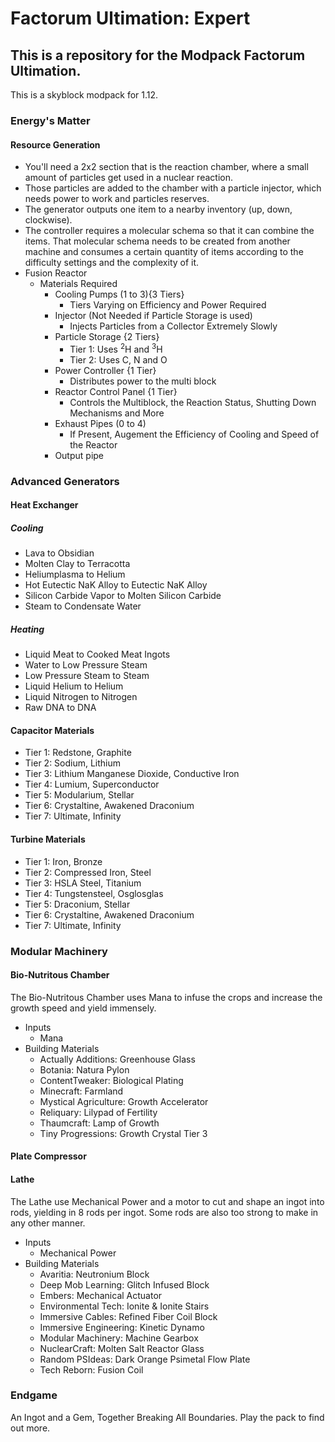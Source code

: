# Factorum Ultimation: Expert
## This is a repository for the Modpack Factorum Ultimation.
This is a skyblock modpack for 1.12.
### Energy's Matter
#### Resource Generation
- You'll need a 2x2 section that is the reaction chamber, where a small amount of particles get used in a nuclear reaction.
- Those particles are added to the chamber with a particle injector, which needs power to work and particles reserves.
- The generator outputs one item to a nearby inventory (up, down, clockwise).
- The controller requires a molecular schema so that it can combine the items. That molecular schema needs to be created from another machine and consumes a certain quantity of items according to the difficulty settings and the complexity of it.
- Fusion Reactor
  - Materials Required
    - Cooling Pumps (1 to 3){3 Tiers}
      - Tiers Varying on Efficiency and Power Required
    - Injector (Not Needed if Particle Storage is used)
      - Injects Particles from a Collector Extremely Slowly
    - Particle Storage {2 Tiers}
      - Tier 1: Uses <sup>2</sup>H and <sup>3</sup>H
      - Tier 2: Uses C, N and O
    - Power Controller {1 Tier}
      - Distributes power to the multi block
    - Reactor Control Panel {1 Tier}
      - Controls the Multiblock, the Reaction Status, Shutting Down Mechanisms and More
    - Exhaust Pipes (0 to 4)
      - If Present, Augement the Efficiency of Cooling and Speed of the Reactor
    - Output pipe

### Advanced Generators
#### Heat Exchanger
##### Cooling
- Lava to Obsidian
- Molten Clay to Terracotta
- Heliumplasma to Helium
- Hot Eutectic NaK Alloy to Eutectic NaK Alloy
- Silicon Carbide Vapor to Molten Silicon Carbide
- Steam to Condensate Water

##### Heating
- Liquid Meat to Cooked Meat Ingots
- Water to Low Pressure Steam
- Low Pressure Steam to Steam
- Liquid Helium to Helium
- Liquid Nitrogen to Nitrogen
- Raw DNA to DNA

#### Capacitor Materials
- Tier 1: Redstone, Graphite
- Tier 2: Sodium, Lithium
- Tier 3: Lithium Manganese Dioxide, Conductive Iron
- Tier 4: Lumium, Superconductor
- Tier 5: Modularium, Stellar
- Tier 6: Crystaltine, Awakened Draconium
- Tier 7: Ultimate, Infinity

#### Turbine Materials
- Tier 1: Iron, Bronze
- Tier 2: Compressed Iron, Steel
- Tier 3: HSLA Steel, Titanium
- Tier 4: Tungstensteel, Osglosglas
- Tier 5: Draconium, Stellar
- Tier 6: Crystaltine, Awakened Draconium
- Tier 7: Ultimate, Infinity

### Modular Machinery
#### Bio-Nutritous Chamber
The Bio-Nutritous Chamber uses Mana to infuse the crops and increase the growth speed and yield immensely.
- Inputs
  - Mana
- Building Materials
  - Actually Additions: Greenhouse Glass
  - Botania: Natura Pylon
  - ContentTweaker: Biological Plating
  - Minecraft: Farmland
  - Mystical Agriculture: Growth Accelerator
  - Reliquary: Lilypad of Fertility
  - Thaumcraft: Lamp of Growth
  - Tiny Progressions: Growth Crystal Tier 3

#### Plate Compressor

#### Lathe
The Lathe use Mechanical Power and a motor to cut and shape an ingot into rods, yielding in 8 rods per ingot. Some rods are also too strong to make in any other manner.
- Inputs
  - Mechanical Power
- Building Materials
  - Avaritia: Neutronium Block
  - Deep Mob Learning: Glitch Infused Block
  - Embers: Mechanical Actuator
  - Environmental Tech: Ionite & Ionite Stairs
  - Immersive Cables: Refined Fiber Coil Block
  - Immersive Engineering: Kinetic Dynamo
  - Modular Machinery: Machine Gearbox
  - NuclearCraft: Molten Salt Reactor Glass
  - Random PSIdeas: Dark Orange Psimetal Flow Plate
  - Tech Reborn: Fusion Coil
  
### Endgame
An Ingot and a Gem, Together Breaking All Boundaries.
Play the pack to find out more.
